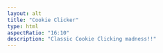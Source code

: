 ```yaml
---
layout: alt
title: "Cookie Clicker"
type: html
aspectRatio: "16:10"
description: "Classic Cookie Clicking madness!!"
---
```

